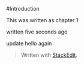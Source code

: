 #Introduction

This was written as chapter 1

written five seconds ago
  
update  hello again

> Written with [StackEdit](https://stackedit.io/).